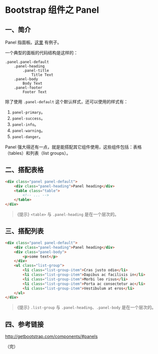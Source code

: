 # Bootstrap 组件之 Panel

## 一、简介

Panel 指面板。[这里](http://codepen.io/zhangbao/full/WpZaYO/) 有例子。

一个典型的面板的代码结构是这样的：

```
.panel.panel-default
    .panel-heading
        .panel-title
            Title Text
    .panel-body
        Body Text
    .panel-footer
        Footer Text
```

除了使用 `.panel-default` 这个默认样式，还可以使用的样式有：

1. `panel-primary`。
2. `panel-success`。
3. `panel-info`。
4. `panel-warning`。
5. `panel-danger`。

Panel 强大得还有一点，就是能搭配其它组件使用，这些组件包括：表格（tables）和列表（list groups）。

## 二、搭配表格

```html
<div class="panel panel-default">
    <div class="panel-heading">Panel heading</div>
    <table class="table">
        <!-- ... -->
    </table>
</div>
```

> {提示} `<table>` 与 `.panel-heading` 是在一个层次的。

## 三、搭配列表

```html
<div class="panel panel-default">
    <div class="panel-heading">Panel heading</div>
    <div class="panel-body">
        <p>some text</p>
    </div>
    <ul class="list-group">
        <li class="list-group-item">Cras justo odio</li>
        <li class="list-group-item">Dapibus ac facilisis in</li>
        <li class="list-group-item">Morbi leo risus</li>
        <li class="list-group-item">Porta ac consectetur ac</li>
        <li class="list-group-item">Vestibulum at eros</li>
    </ul>
</div>
```

> {提示} `.list-group` 与 `.panel-heading`、`.panel-body` 是在一个层次的。

## 四、参考链接

http://getbootstrap.com/components/#panels

（完）